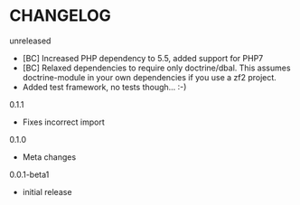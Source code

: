 CHANGELOG
=========

unreleased

- [BC] Increased PHP dependency to 5.5, added support for PHP7
- [BC] Relaxed dependencies to require only doctrine/dbal. This assumes doctrine-module in your own dependencies if you use a zf2 project.
- Added test framework, no tests though... :-)

0.1.1

- Fixes incorrect import

0.1.0

- Meta changes

0.0.1-beta1

- initial release
